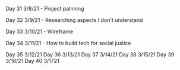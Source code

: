 Day 31
3/8/21 - Project palnning

Day 32
3/9/21 - Researching aspects I don't understand

Day 33
3/10/21 - Wireframe

Day 34
3/11/21 - How to build tech for social justice

Day 35
3/12/21
Day 36
3/13/21
Day 37
3/14/21
Day 38
3/15/21
Day 39
3/16/21
Day 40
3/1721
